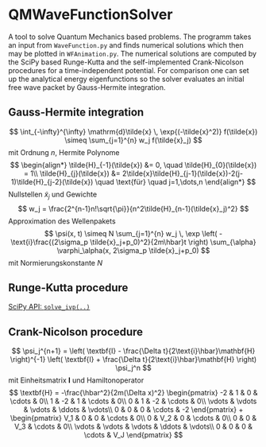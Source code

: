 # QMWaveFunctionSolver
A tool to solve Quantum Mechanics based problems. The programm takes an input from `WaveFunction.py` and finds numerical solutions which then may be plotted in `WFAnimation.py`. The numerical solutions are computed by the SciPy based Runge-Kutta and the self-implemented Crank-Nicolson procedures for a time-independent potential. For comparison one can set up the analytical energy eigenfunctions so the solver evaluates an initial free wave packet by Gauss-Hermite integration. 
## Gauss-Hermite integration
$$
\int_{-\infty}^{\infty} \mathrm{d}\tilde{x} \, \exp{(-\tilde{x}^2)} f(\tilde{x}) \simeq \sum_{j=1}^{n} w_j f(\tilde{x}_j)
$$
mit Ordnung $n$, Hermite Polynome
$$
\begin{align*}
    \tilde{H}_{-1}(\tilde{x}) &= 0, \quad \tilde{H}_{0}(\tilde{x}) = 1\\
    \tilde{H}_{j}(\tilde{x}) &= 2\tilde{x}\tilde{H}_{j-1}(\tilde{x})-2(j-1)\tilde{H}_{j-2}(\tilde{x}) \quad \text{für} \quad j=1,\dots,n
\end{align*}
$$
Nullstellen $\tilde{x}_j$ und Gewichte
$$
w_j = \frac{2^{n-1}n!\sqrt{\pi}}{n^2\tilde{H}_{n-1}(\tilde{x}_j)^2}
$$
Approximation des Wellenpakets
$$
\psi(x, t) \simeq N \sum_{j=1}^{n} w_j \, \exp \left( -\text{i}\frac{(2\sigma_p \tilde{x}_j+p_0)^2}{2m\hbar}t \right) \sum_{\alpha} \varphi_\alpha(x, 2\sigma_p \tilde{x}_j+p_0)
$$
mit Normierungskonstante $N$
## Runge-Kutta procedure
[SciPy API: `solve_ivp(..)`](https://docs.scipy.org/doc/scipy/reference/generated/scipy.integrate.solve_ivp.html)
## Crank-Nicolson procedure
$$
\psi_j^{n+1} = \left( \textbf{I} - \frac{\Delta t}{2\text{i}\hbar}\mathbf{H} \right)^{-1} \left( \textbf{I} + \frac{\Delta t}{2\text{i}\hbar}\mathbf{H} \right) \psi_j^n
$$
mit Einheitsmatrix $\textbf{I}$ und Hamiltonoperator
$$
\textbf{H} = -\frac{\hbar^2}{2m(\Delta x)^2}    \begin{pmatrix}
                               			-2 & 1 & 0 & \cdots & 0\\
                               			1 & -2 & 1 & \cdots & 0\\
                               			0 & 1 & -2 & \cdots & 0\\
                               			\vdots & \vdots & \vdots & \ddots & \vdots\\
                               			0 & 0 & 0 & \cdots & -2
                               			\end{pmatrix} + \begin{pmatrix}
                               			V_1 & 0 & 0 & \cdots & 0\\
                               			0 & V_2 & 0 & \cdots & 0\\
                               			0 & 0 & V_3 & \cdots & 0\\
                               			\vdots & \vdots & \vdots & \ddots & \vdots\\
                               			0 & 0 & 0 & \cdots & V_J
                               			\end{pmatrix}
$$